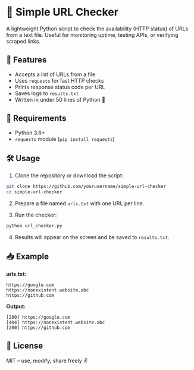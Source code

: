 # 🔗 Simple URL Checker

A lightweight Python script to check the availability (HTTP status) of URLs from a text file. Useful for monitoring uptime, testing APIs, or verifying scraped links.

## 📂 Features

- Accepts a list of URLs from a file
- Uses `requests` for fast HTTP checks
- Prints response status code per URL
- Saves logs to `results.txt`
- Written in under 50 lines of Python 🐍

## 🚀 Requirements

- Python 3.6+
- `requests` module (`pip install requests`)

## 🛠️ Usage

1. Clone the repository or download the script:
```bash
git clone https://github.com/yourusername/simple-url-checker
cd simple-url-checker
```

2. Prepare a file named `urls.txt` with one URL per line.

3. Run the checker:
```bash
python url_checker.py
```

4. Results will appear on the screen and be saved to `results.txt`.

## 📥 Example

**urls.txt:**
```
https://google.com
https://nonexistent.website.abc
https://github.com
```

**Output:**
```
[200] https://google.com
[404] https://nonexistent.website.abc
[200] https://github.com
```

## 📄 License

MIT – use, modify, share freely ✌️

